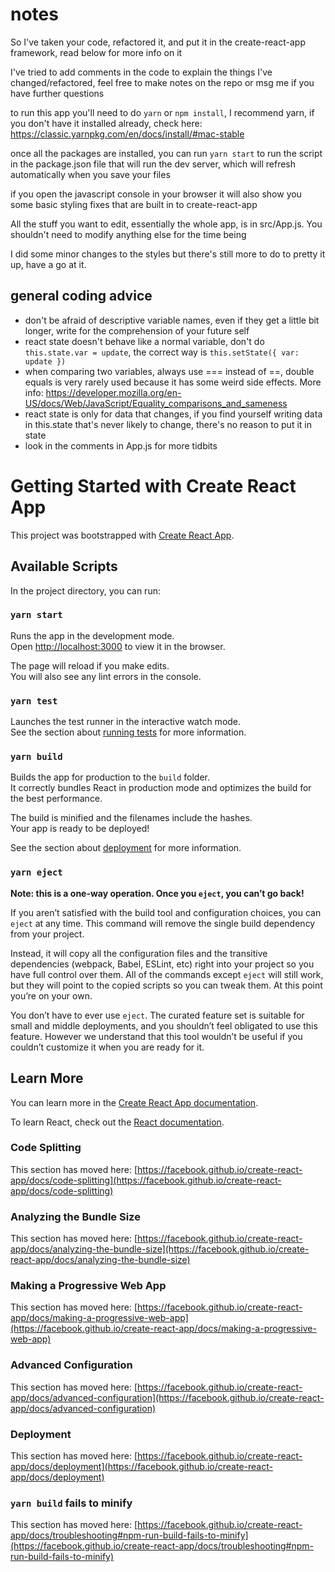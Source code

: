 # notes

So I've taken your code, refactored it, and put it in the create-react-app framework, read below for more info on it

I've tried to add comments in the code to explain the things I've changed/refactored, feel free to make notes on the repo or msg me if you have further questions

to run this app you'll need to do `yarn` or `npm install`, I recommend yarn, if you don't have it installed already, check here: https://classic.yarnpkg.com/en/docs/install/#mac-stable

once all the packages are installed, you can run `yarn start` to run the script in the package.json file that will run the dev server, which will refresh automatically when you save your files

if you open the javascript console in your browser it will also show you some basic styling fixes that are built in to create-react-app

All the stuff you want to edit, essentially the whole app, is in src/App.js. You shouldn't need to modify anything else for the time being

I did some minor changes to the styles but there's still more to do to pretty it up, have a go at it.

## general coding advice

* don't be afraid of descriptive variable names, even if they get a little bit longer, write for the comprehension of your future self
* react state doesn't behave like a normal variable, don't do `this.state.var = update`, the correct way is `this.setState({ var: update })`
* when comparing two variables, always use === instead of ==, double equals is very rarely used because it has some weird side effects. More info: https://developer.mozilla.org/en-US/docs/Web/JavaScript/Equality_comparisons_and_sameness
* react state is only for data that changes, if you find yourself writing data in this.state that's never likely to change, there's no reason to put it in state
* look in the comments in App.js for more tidbits


# Getting Started with Create React App

This project was bootstrapped with [Create React App](https://github.com/facebook/create-react-app).

## Available Scripts

In the project directory, you can run:

### `yarn start`

Runs the app in the development mode.\
Open [http://localhost:3000](http://localhost:3000) to view it in the browser.

The page will reload if you make edits.\
You will also see any lint errors in the console.

### `yarn test`

Launches the test runner in the interactive watch mode.\
See the section about [running tests](https://facebook.github.io/create-react-app/docs/running-tests) for more information.

### `yarn build`

Builds the app for production to the `build` folder.\
It correctly bundles React in production mode and optimizes the build for the best performance.

The build is minified and the filenames include the hashes.\
Your app is ready to be deployed!

See the section about [deployment](https://facebook.github.io/create-react-app/docs/deployment) for more information.

### `yarn eject`

**Note: this is a one-way operation. Once you `eject`, you can’t go back!**

If you aren’t satisfied with the build tool and configuration choices, you can `eject` at any time. This command will remove the single build dependency from your project.

Instead, it will copy all the configuration files and the transitive dependencies (webpack, Babel, ESLint, etc) right into your project so you have full control over them. All of the commands except `eject` will still work, but they will point to the copied scripts so you can tweak them. At this point you’re on your own.

You don’t have to ever use `eject`. The curated feature set is suitable for small and middle deployments, and you shouldn’t feel obligated to use this feature. However we understand that this tool wouldn’t be useful if you couldn’t customize it when you are ready for it.

## Learn More

You can learn more in the [Create React App documentation](https://facebook.github.io/create-react-app/docs/getting-started).

To learn React, check out the [React documentation](https://reactjs.org/).

### Code Splitting

This section has moved here: [https://facebook.github.io/create-react-app/docs/code-splitting](https://facebook.github.io/create-react-app/docs/code-splitting)

### Analyzing the Bundle Size

This section has moved here: [https://facebook.github.io/create-react-app/docs/analyzing-the-bundle-size](https://facebook.github.io/create-react-app/docs/analyzing-the-bundle-size)

### Making a Progressive Web App

This section has moved here: [https://facebook.github.io/create-react-app/docs/making-a-progressive-web-app](https://facebook.github.io/create-react-app/docs/making-a-progressive-web-app)

### Advanced Configuration

This section has moved here: [https://facebook.github.io/create-react-app/docs/advanced-configuration](https://facebook.github.io/create-react-app/docs/advanced-configuration)

### Deployment

This section has moved here: [https://facebook.github.io/create-react-app/docs/deployment](https://facebook.github.io/create-react-app/docs/deployment)

### `yarn build` fails to minify

This section has moved here: [https://facebook.github.io/create-react-app/docs/troubleshooting#npm-run-build-fails-to-minify](https://facebook.github.io/create-react-app/docs/troubleshooting#npm-run-build-fails-to-minify)

